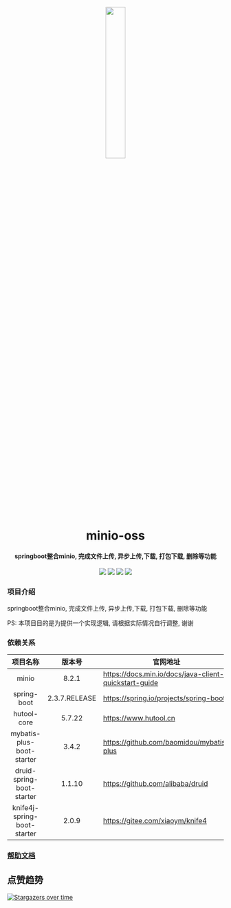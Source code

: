<div align="center" style="margin-top:30px;">
    <img src="https://min.io/resources/img/logo.svg" width="30%" />
</div>
<h1 align="center">
    minio-oss
</h1>
<h4 align="center">
    springboot整合minio, 完成文件上传, 异步上传,下载, 打包下载, 删除等功能
</h4> 




<p align="center">
	<a target="_blank">
	    <img src="https://img.shields.io/badge/license-Apache--2.0-blue" />
	</a>
	<a target="_blank">
	    <img src="https://img.shields.io/badge/minio-8.2.1-blue" />
	</a>
	<a target="_blank">
	    <img src="https://img.shields.io/badge/spring--boot-2.3.7.RELEASE-blue" />
	</a>
	<a target="_blank">
	    <img src="https://img.shields.io/badge/JDK-8+-green.svg" />
	</a>
</p>


### 项目介绍

springboot整合minio, 完成文件上传, 异步上传,下载, 打包下载, 删除等功能

PS: 本项目目的是为提供一个实现逻辑, 请根据实际情况自行调整, 谢谢

### 依赖关系

|          项目名称           |    版本号     | 官网地址                                              |
| :-------------------------: | :-----------: | ----------------------------------------------------- |
|            minio            |     8.2.1     | https://docs.min.io/docs/java-client-quickstart-guide |
|         spring-boot         | 2.3.7.RELEASE | https://spring.io/projects/spring-boot                |
|         hutool-core         |    5.7.22     | https://www.hutool.cn                                 |
|  mybatis-plus-boot-starter  |     3.4.2     | https://github.com/baomidou/mybatis-plus              |
|  druid-spring-boot-starter  |    1.1.10     | https://github.com/alibaba/druid                      |
| knife4j-spring-boot-starter |     2.0.9     | https://gitee.com/xiaoym/knife4                       |

### [帮助文档](https://github.com/TOP-LH/minio-oss/wiki/%E6%8E%A5%E5%8F%A3%E5%B8%AE%E5%8A%A9%E6%96%87%E6%A1%A3)


## 点赞趋势
[![Stargazers over time](https://starchart.cc/TOP-LH/minio-oss.svg)](https://starchart.cc/TOP-LH/minio-oss)
